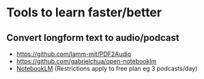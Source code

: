 # Tools to learn faster/better
## Convert longform text to audio/podcast
- https://github.com/lamm-mit/PDF2Audio
- https://github.com/gabrielchua/open-notebooklm
- [NotebookLM](https://notebooklm.google.com/) (Restrictions apply to free plan eg 3 podcasts/day)